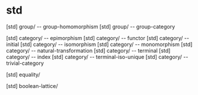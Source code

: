 # std

[std] group/ -- group-homomorphism
[std] group/ -- group-category

[std] category/ -- epimorphism
[std] category/ -- functor
[std] category/ -- initial
[std] category/ -- isomorphism
[std] category/ -- monomorphism
[std] category/ -- natural-transformation
[std] category/ -- terminal
[std] category/ -- index
[std] category/ -- terminal-iso-unique
[std] category/ -- trivial-category

[std] equality/

[std] boolean-lattice/
